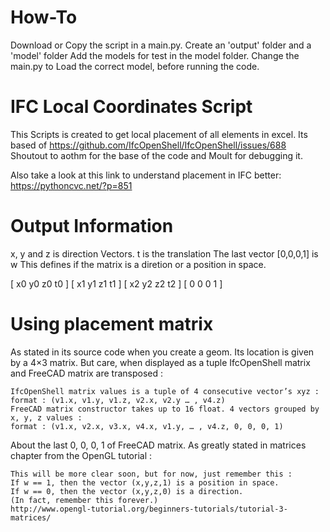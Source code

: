 # How-To
Download or Copy the script in a main.py.
Create an 'output' folder and a 'model' folder
Add the models for test in the model folder.
Change the main.py to Load the correct model, before running the code.


# IFC Local Coordinates Script

This Scripts is created to get local placement of all elements in excel.
Its based of https://github.com/IfcOpenShell/IfcOpenShell/issues/688 
Shoutout to aothm for the base of the code and Moult for debugging it.

Also take a look at this link to understand placement in IFC better: https://pythoncvc.net/?p=851


# Output Information

x, y and z is direction Vectors.
t is the translation
The last vector [0,0,0,1] is w
This defines if the matrix is a diretion or a position in space.

[ x0  y0  z0  t0 ]
[ x1  y1  z1  t1 ]
[ x2  y2  z2  t2 ]
[  0   0   0   1 ]


# Using placement matrix

As stated in its source code when you create a geom. Its location is given by a 4×3 matrix. 
But care, when displayed as a tuple IfcOpenShell matrix and FreeCAD matrix are transposed :

    IfcOpenShell matrix values is a tuple of 4 consecutive vector’s xyz :
    format : (v1.x, v1.y, v1.z, v2.x, v2.y … , v4.z)
    FreeCAD matrix constructor takes up to 16 float. 4 vectors grouped by x, y, z values :
    format : (v1.x, v2.x, v3.x, v4.x, v1.y, … , v4.z, 0, 0, 0, 1)

About the last 0, 0, 0, 1 of FreeCAD matrix. As greatly stated in matrices chapter from the OpenGL tutorial :

    This will be more clear soon, but for now, just remember this :
    If w == 1, then the vector (x,y,z,1) is a position in space.
    If w == 0, then the vector (x,y,z,0) is a direction.
    (In fact, remember this forever.)
    http://www.opengl-tutorial.org/beginners-tutorials/tutorial-3-matrices/
